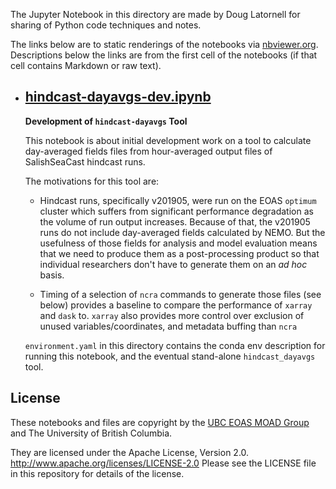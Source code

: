 The Jupyter Notebook in this directory are made by
Doug Latornell for sharing of Python code techniques
and notes.

The links below are to static renderings of the notebooks via
[nbviewer.org](https://nbviewer.org/).
Descriptions below the links are from the first cell of the notebooks
(if that cell contains Markdown or raw text).

* ## [hindcast-dayavgs-dev.ipynb](https://nbviewer.org/github/SalishSeaCast/analysis-doug/blob/main/notebooks/hindcast-dayavgs/hindcast-dayavgs-dev.ipynb)  
    
    **Development of `hindcast-dayavgs` Tool**
    
    This notebook is about initial development work on a tool to calculate
    day-averaged fields files from hour-averaged output files of SalishSeaCast hindcast runs.
    
    The motivations for this tool are:
    
    * Hindcast runs, specifically v201905, were run on the EOAS `optimum` cluster
      which suffers from significant performance degradation as the volume of run
      output increases. Because of that, the v201905 runs do not include day-averaged
      fields calculated by NEMO. But the usefulness of those fields for analysis and 
      model evaluation means that we need to produce them as a post-processing product
      so that individual researchers don't have to generate them on an *ad hoc* basis.
      
    * Timing of a selection of `ncra` commands to generate those files (see below)
      provides a baseline to compare the performance of `xarray` and `dask` to.
      `xarray` also provides more control over exclusion of unused variables/coordinates,
      and metadata buffing than `ncra`
      
    `environment.yaml` in this directory contains the conda env description for running
    this notebook, and the eventual stand-alone `hindcast_dayavgs` tool.


## License

These notebooks and files are copyright by the
[UBC EOAS MOAD Group](https://github.com/UBC-MOAD/docs/blob/main/CONTRIBUTORS.rst)
and The University of British Columbia.

They are licensed under the Apache License, Version 2.0.
http://www.apache.org/licenses/LICENSE-2.0
Please see the LICENSE file in this repository for details of the license.
